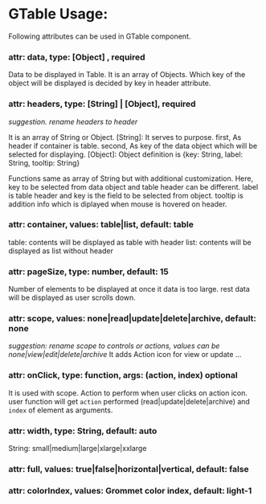 # GTable Usage:

Following attributes can be used in GTable component.

### attr: data, type: [Object] , required
Data to be displayed in Table. It is an array of Objects. Which key of the object will be displayed is decided by key in header attribute.

###  attr: headers, type: [String] | [Object],  required
*suggestion. rename headers to header*

It is an array of String or Object. 
[String]: It serves to purpose. first, As header if container is table. second, As key of the data object which will be selected for displaying.
[Object]: Object definition is {key: String, label: String, tooltip: String}

Functions same as array of String but with additional customization. Here, key to be selected from data object and table header can be different. label is table header and key is the field to be selected from object. tooltip is addition info which is diplayed when mouse is hovered on header.

### attr: container, values: table|list, default: table
table: contents will be displayed as table with header
list: contents will be displayed as list without header

### attr: pageSize, type: number, default: 15
Number of elements to be displayed at once it data is too large. rest data will be displayed as user scrolls down.

### attr: scope, values: none|read|update|delete|archive, default: none
*suggestion: rename scope to controls or actions, values can be none|view|edit|delete|archive*
It adds Action icon for view or update ...

### attr: onClick, type: function, args: (action, index)  optional
It is used with scope. Action to perform when user clicks on action icon. 
user function will get `action` performed (read|update|delete|archive) and `index` of element as arguments.


### attr: width, type: String, default: auto
String: small|medium|large|xlarge|xxlarge

### attr: full, values: true|false|horizontal|vertical, default: false

### attr: colorIndex, values: Grommet color index, default: light-1


